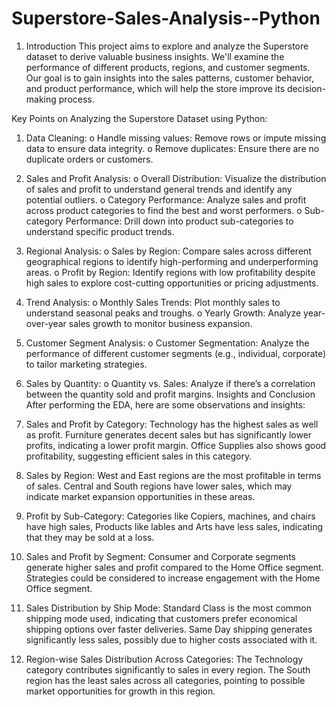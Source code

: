 # Superstore-Sales-Analysis--Python
1. Introduction
This project aims to explore and analyze the Superstore dataset to derive valuable business insights. We'll examine the performance of different products, regions, and customer segments. Our goal is to gain insights into the sales patterns, customer behavior, and product performance, which will help the store improve its decision-making process.


Key Points on Analyzing the Superstore Dataset using Python:
1.	Data Cleaning:
o	Handle missing values: Remove rows or impute missing data to ensure data integrity.
o	Remove duplicates: Ensure there are no duplicate orders or customers.
2.	Sales and Profit Analysis:
o	Overall Distribution: Visualize the distribution of sales and profit to understand general trends and identify any potential outliers.
o	Category Performance: Analyze sales and profit across product categories to find the best and worst performers.
o	Sub-category Performance: Drill down into product sub-categories to understand specific product trends.
3.	Regional Analysis:
o	Sales by Region: Compare sales across different geographical regions to identify high-performing and underperforming areas.
o	Profit by Region: Identify regions with low profitability despite high sales to explore cost-cutting opportunities or pricing adjustments.
4.	Trend Analysis:
o	Monthly Sales Trends: Plot monthly sales to understand seasonal peaks and troughs.
o	Yearly Growth: Analyze year-over-year sales growth to monitor business expansion.
5.	Customer Segment Analysis:
o	Customer Segmentation: Analyze the performance of different customer segments (e.g., individual, corporate) to tailor marketing strategies.
6.	Sales by Quantity:
o	Quantity vs. Sales: Analyze if there’s a correlation between the quantity sold and profit margins.
Insights and Conclusion
After performing the EDA, here are some observations and insights:


1. Sales and Profit by Category:
Technology has the highest sales as well as profit.
Furniture generates decent sales but has significantly lower profits, indicating a lower profit margin.
Office Supplies also shows good profitability, suggesting efficient sales in this category.

2. Sales by Region:
West and East regions are the most profitable in terms of sales.
Central and South regions have lower sales, which may indicate market expansion opportunities in these areas.

3. Profit by Sub-Category:
Categories like Copiers, machines, and chairs have high sales,
Products like lables and Arts have less sales, indicating that they may be sold at a loss.

4. Sales and Profit by Segment:
Consumer and Corporate segments generate higher sales and profit compared to the Home Office segment.
Strategies could be considered to increase engagement with the Home Office segment.
    
5. Sales Distribution by Ship Mode:
Standard Class is the most common shipping mode used, indicating that customers prefer economical shipping options over faster deliveries.
Same Day shipping generates significantly less sales, possibly due to higher costs associated with it.
    
6. Region-wise Sales Distribution Across Categories:
The Technology category contributes significantly to sales in every region.
The South region has the least sales across all categories, pointing to possible market opportunities for growth in this region.
